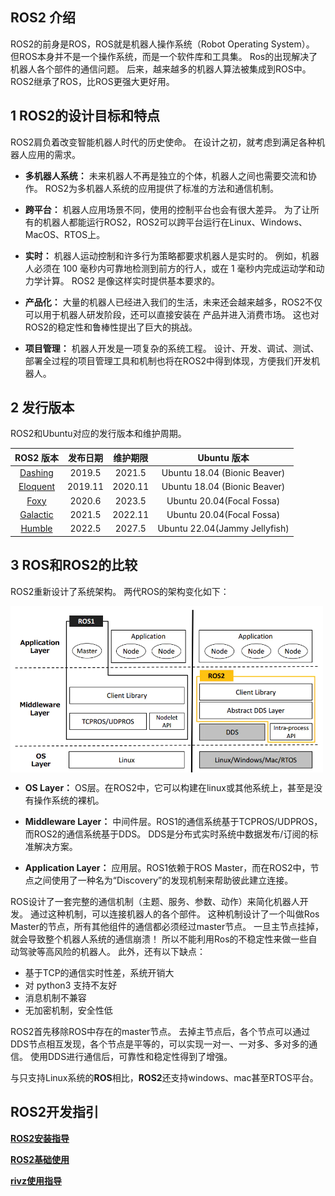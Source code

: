 ## ROS2 介绍

ROS2的前身是ROS，ROS就是机器人操作系统（Robot Operating System）。 但ROS本身并不是一个操作系统，而是一个软件库和工具集。
Ros的出现解决了机器人各个部件的通信问题。 后来，越来越多的机器人算法被集成到ROS中。 ROS2继承了ROS，比ROS更强大更好用。

## 1 ROS2的设计目标和特点

ROS2肩负着改变智能机器人时代的历史使命。 在设计之初，就考虑到满足各种机器人应用的需求。

* **多机器人系统：** 未来机器人不再是独立的个体，机器人之间也需要交流和协作。 ROS2为多机器人系统的应用提供了标准的方法和通信机制。
  
* **跨平台：** 机器人应用场景不同，使用的控制平台也会有很大差异。 为了让所有的机器人都能运行ROS2，ROS2可以跨平台运行在Linux、Windows、MacOS、RTOS上。
  
* **实时：** 机器人运动控制和许多行为策略都要求机器人是实时的。 例如，机器人必须在 100 毫秒内可靠地检测到前方的行人，或在 1 毫秒内完成运动学和动力学计算。 ROS2 是像这样实时提供基本要求的。

* **产品化：** 大量的机器人已经进入我们的生活，未来还会越来越多，ROS2不仅可以用于机器人研发阶段，还可以直接安装在 产品并进入消费市场。 这也对ROS2的稳定性和鲁棒性提出了巨大的挑战。
  
* **项目管理：** 机器人开发是一项复杂的系统工程。 设计、开发、调试、测试、部署全过程的项目管理工具和机制也将在ROS2中得到体现，方便我们开发机器人。

## 2 发行版本

ROS2和Ubuntu对应的发行版本和维护周期。

| **ROS2 版本** | **发布日期** | **维护期限** | **Ubuntu 版本** |
| :--------: | :------------------: | :-------------: | :-------------: |
| [Dashing](http://docs.ros.org/en/dashing/index.html)     | 2019.5 | 2021.5 | Ubuntu 18.04 (Bionic Beaver)  |
| [Eloquent](http://docs.ros.org/en/eloquent/index.html)     | 2019.11| 2020.11 | Ubuntu 18.04 (Bionic Beaver)  |
| [Foxy](http://docs.ros.org/en/foxy/index.html)     | 2020.6 | 2023.5 | Ubuntu 20.04(Focal Fossa)  |
| [Galactic](http://docs.ros.org/en/galactic/index.html) | 2021.5 | 2022.11 |Ubuntu 20.04(Focal Fossa)  |
| [Humble](http://docs.ros.org/en/humble/index.html)   | 2022.5 | 2027.5 | Ubuntu 22.04(Jammy Jellyfish)  |

## 3 ROS和ROS2的比较

ROS2重新设计了系统架构。 两代ROS的架构变化如下：

<img src =../../../../resource\3-FunctionsAndApplications\6.developmentGuide\ROS\12.2-ROS2\ros2install/ros-ros2.png
width ="500"  align = "center">

- **OS Layer：** OS层。在ROS2中，它可以构建在linux或其他系统上，甚至是没有操作系统的裸机。

- **Middleware Layer：** 中间件层。ROS1的通信系统基于TCPROS/UDPROS，而ROS2的通信系统基于DDS。 DDS是分布式实时系统中数据发布/订阅的标准解决方案。

- **Application Layer：** 应用层。ROS1依赖于ROS Master，而在ROS2中，节点之间使用了一种名为“Discovery”的发现机制来帮助彼此建立连接。

ROS设计了一套完整的通信机制（主题、服务、参数、动作）来简化机器人开发。 通过这种机制，可以连接机器人的各个部件。 这种机制设计了一个叫做Ros Master的节点，所有其他组件的通信都必须经过master节点。 一旦主节点挂掉，就会导致整个机器人系统的通信崩溃！ 所以不能利用Ros的不稳定性来做一些自动驾驶等高风险的机器人。 此外，还有以下缺点：

* 基于TCP的通信实时性差，系统开销大
* 对 python3 支持不友好
* 消息机制不兼容
* 无加密机制，安全性低

ROS2首先移除ROS中存在的master节点。 去掉主节点后，各个节点可以通过DDS节点相互发现，各个节点是平等的，可以实现一对一、一对多、多对多的通信。 使用DDS进行通信后，可靠性和稳定性得到了增强。

与只支持Linux系统的**ROS**相比，**ROS2**还支持windows、mac甚至RTOS平台。



## ROS2开发指引

**[ROS2安装指导](12.2.1-InstallationOfROS2.md)**

**[ROS2基础使用](12.2.2-BasicTutorial.md)**

**[rivz使用指导](12.2.4-rivzIntroductionAndUse/README.md)**